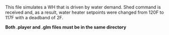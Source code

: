 This file simulates a WH that is driven by water demand. Shed command is received and, as a result, water heater setpoints were changed from 120F to 117F with a deadband of 2F.

**Both .player and .glm files must be in the same directory**
